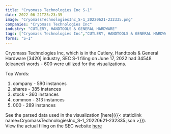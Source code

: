 ```yaml
---
title: "Cryomass Technologies Inc S-1"
date: 2022-06-21T23:23:35
image: "CryomassTechnologiesInc_S-1_20220621-232335.png"
companies: "Cryomass Technologies Inc"
industry: "CUTLERY, HANDTOOLS & GENERAL HARDWARE"
tags: ["Cryomass Technologies Inc","CUTLERY, HANDTOOLS & GENERAL HARDWARE","06-17-2022","S-1"]
forms: "S-1"
---
```

Cryomass Technologies Inc, which is in the Cutlery, Handtools & General Hardware [3420] industry, SEC S-1 filing on June 17, 2022 had 34548 (cleaned) words - 600 were utilized for the visualizations.

Top Words:
1. company - 590 instances
2. shares - 385 instances
3. stock - 360 instances
4. common - 313 instances
5. 000 - 289 instances


See the parsed data used in the visualization [here]({{< staticlink name=CryomassTechnologiesInc_S-1_20220621-232335.json >}}).  
View the actual filing on the SEC website [here](https://www.sec.gov/Archives/edgar/data/1533030/0001213900-22-033454.txt)